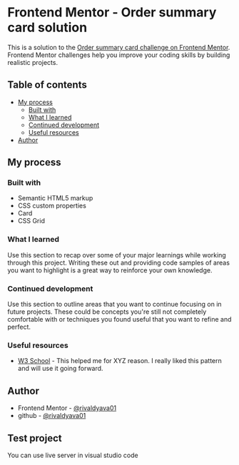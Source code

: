 # Frontend Mentor - Order summary card solution

This is a solution to the [Order summary card challenge on Frontend Mentor](https://www.frontendmentor.io/challenges/order-summary-component-QlPmajDUj). Frontend Mentor challenges help you improve your coding skills by building realistic projects. 

## Table of contents

- [My process](#my-process)
  - [Built with](#built-with)
  - [What I learned](#what-i-learned)
  - [Continued development](#continued-development)
  - [Useful resources](#useful-resources)
- [Author](#author)


## My process

### Built with

- Semantic HTML5 markup
- CSS custom properties
- Card
- CSS Grid

### What I learned

Use this section to recap over some of your major learnings while working through this project. Writing these out and providing code samples of areas you want to highlight is a great way to reinforce your own knowledge.


### Continued development

Use this section to outline areas that you want to continue focusing on in future projects. These could be concepts you're still not completely comfortable with or techniques you found useful that you want to refine and perfect.

### Useful resources

- [W3 School](https://www.w3schools.com/) - This helped me for XYZ reason. I really liked this pattern and will use it going forward.


## Author

- Frontend Mentor - [@rivaldyava01](https://www.frontendmentor.io/profile/rivaldyava01)
- github - [@rivaldyava01](https://github.com/rivaldyava01)

## Test project
You can use live server in visual studio code
